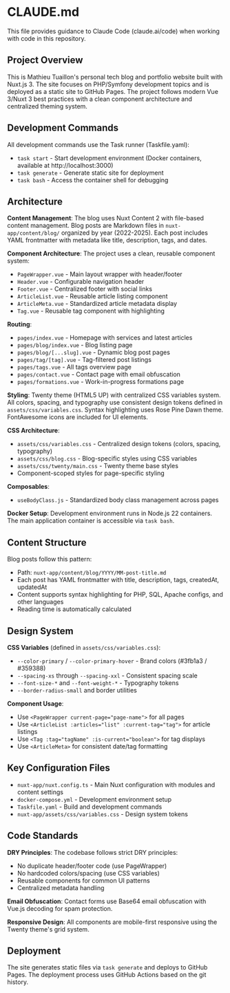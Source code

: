 # CLAUDE.md

This file provides guidance to Claude Code (claude.ai/code) when working with code in this repository.

## Project Overview

This is Mathieu Tuaillon's personal tech blog and portfolio website built with Nuxt.js 3. The site focuses on PHP/Symfony development topics and is deployed as a static site to GitHub Pages. The project follows modern Vue 3/Nuxt 3 best practices with a clean component architecture and centralized theming system.

## Development Commands

All development commands use the Task runner (Taskfile.yaml):

- `task start` - Start development environment (Docker containers, available at http://localhost:3000)
- `task generate` - Generate static site for deployment
- `task bash` - Access the container shell for debugging

## Architecture

**Content Management**: The blog uses Nuxt Content 2 with file-based content management. Blog posts are Markdown files in `nuxt-app/content/blog/` organized by year (2022-2025). Each post includes YAML frontmatter with metadata like title, description, tags, and dates.

**Component Architecture**: The project uses a clean, reusable component system:
- `PageWrapper.vue` - Main layout wrapper with header/footer
- `Header.vue` - Configurable navigation header
- `Footer.vue` - Centralized footer with social links
- `ArticleList.vue` - Reusable article listing component
- `ArticleMeta.vue` - Standardized article metadata display
- `Tag.vue` - Reusable tag component with highlighting

**Routing**: 
- `pages/index.vue` - Homepage with services and latest articles
- `pages/blog/index.vue` - Blog listing page
- `pages/blog/[...slug].vue` - Dynamic blog post pages
- `pages/tag/[tag].vue` - Tag-filtered post listings
- `pages/tags.vue` - All tags overview page
- `pages/contact.vue` - Contact page with email obfuscation
- `pages/formations.vue` - Work-in-progress formations page

**Styling**: Twenty theme (HTML5 UP) with centralized CSS variables system. All colors, spacing, and typography use consistent design tokens defined in `assets/css/variables.css`. Syntax highlighting uses Rose Pine Dawn theme. FontAwesome icons are included for UI elements.

**CSS Architecture**:
- `assets/css/variables.css` - Centralized design tokens (colors, spacing, typography)
- `assets/css/blog.css` - Blog-specific styles using CSS variables
- `assets/css/twenty/main.css` - Twenty theme base styles
- Component-scoped styles for page-specific styling

**Composables**:
- `useBodyClass.js` - Standardized body class management across pages

**Docker Setup**: Development environment runs in Node.js 22 containers. The main application container is accessible via `task bash`.

## Content Structure

Blog posts follow this pattern:
- Path: `nuxt-app/content/blog/YYYY/MM-post-title.md`
- Each post has YAML frontmatter with title, description, tags, createdAt, updatedAt
- Content supports syntax highlighting for PHP, SQL, Apache configs, and other languages
- Reading time is automatically calculated

## Design System

**CSS Variables** (defined in `assets/css/variables.css`):
- `--color-primary` / `--color-primary-hover` - Brand colors (#3fb1a3 / #359388)
- `--spacing-xs` through `--spacing-xxl` - Consistent spacing scale
- `--font-size-*` and `--font-weight-*` - Typography tokens
- `--border-radius-small` and border utilities

**Component Usage**:
- Use `<PageWrapper current-page="page-name">` for all pages
- Use `<ArticleList :articles="list" :current-tag="tag">` for article listings
- Use `<Tag :tag="tagName" :is-current="boolean">` for tag displays
- Use `<ArticleMeta>` for consistent date/tag formatting

## Key Configuration Files

- `nuxt-app/nuxt.config.ts` - Main Nuxt configuration with modules and content settings
- `docker-compose.yml` - Development environment setup
- `Taskfile.yaml` - Build and development commands
- `nuxt-app/assets/css/variables.css` - Design system tokens

## Code Standards

**DRY Principles**: The codebase follows strict DRY principles:
- No duplicate header/footer code (use PageWrapper)
- No hardcoded colors/spacing (use CSS variables)
- Reusable components for common UI patterns
- Centralized metadata handling

**Email Obfuscation**: Contact forms use Base64 email obfuscation with Vue.js decoding for spam protection.

**Responsive Design**: All components are mobile-first responsive using the Twenty theme's grid system.

## Deployment

The site generates static files via `task generate` and deploys to GitHub Pages. The deployment process uses GitHub Actions based on the git history.